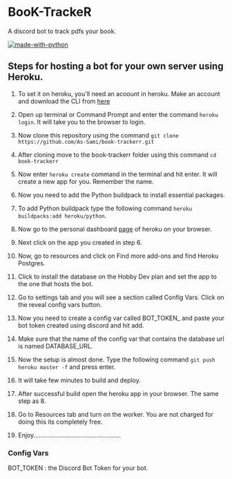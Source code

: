 # BooK-TrackeR

A discord bot to track pdfs your book.    

[![made-with-python](https://img.shields.io/badge/Made%20with-Python-1f425f.svg)](https://www.python.org/)

## Steps for hosting a bot for your own server using Heroku.

1. To set it on heroku, you'll need an acoount in heroku. Make an account and download the CLI from [here](https://devcenter.heroku.com/articles/heroku-cli)

2. Open up terminal or Command Prompt and enter the command `heroku login`. It will take you to the browser to login. 

3. Now clone this repository using the command `git clone https://github.com/As-Sami/book-trackerr.git`

4. After cloning move to the book-trackerr folder using this command `cd book-trackerr`

5. Now enter `heroku create` command in the terminal and hit enter. It will create a new app for you. Remember the name.

6. Now you need to add the Python buildpack to install essential packages.

7. To add Python buildpack type the following command `heroku buildpacks:add heroku/python`.

8. Now go to the personal dashboard [page](https://dashboard.heroku.com/apps) 
of heroku on your browser.

9. Next click on the app you created in step 6.

10. Now, go to resources and click on Find more add-ons and find Heroku Postgres.

11. Click to install the database on the Hobby Dev plan and set the app to the one that hosts the bot.

12. Go to settings tab and you will see a section called Config Vars. Click on the reveal config vars button.

13. Now you need to create a config var called BOT_TOKEN_ and paste your bot token created using discord and hit add. 

14. Make sure that the name of the config var that contains the database url is named DATABASE_URL.

15. Now the setup is almost done. Type the following command `git push heroku master -f` and press enter.

16. It will take few minutes to build and deploy.

17. After successful build open the heroku app in your browser. The same step as 8.

18. Go to Resources tab and turn on the worker. You are not charged for doing this its completely free.

19. Enjoy..................................................


### Config Vars

BOT_TOKEN : the Discord Bot Token for your bot.